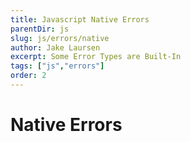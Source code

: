```yaml
---
title: Javascript Native Errors
parentDir: js
slug: js/errors/native
author: Jake Laursen
excerpt: Some Error Types are Built-In
tags: ["js","errors"]
order: 2
---
```


# Native Errors